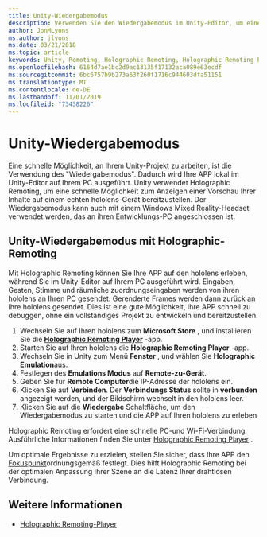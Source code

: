 ```yaml
---
title: Unity-Wiedergabemodus
description: Verwenden Sie den Wiedergabemodus im Unity-Editor, um eine Vorschau der Änderungen auf einem Gerät anzuzeigen, ohne eine APP bereitzustellen.
author: JonMLyons
ms.author: jlyons
ms.date: 03/21/2018
ms.topic: article
keywords: Unity, Remoting, Holographic Remoting, Holographic Remoting Player
ms.openlocfilehash: 6164d7ae1bc2d9ac13135f17132aca089e63ecdf
ms.sourcegitcommit: 6bc6757b9b273a63f260f1716c944603dfa51151
ms.translationtype: MT
ms.contentlocale: de-DE
ms.lasthandoff: 11/01/2019
ms.locfileid: "73438226"
---
```

# <a name="unity-play-mode"></a>Unity-Wiedergabemodus

Eine schnelle Möglichkeit, an Ihrem Unity-Projekt zu arbeiten, ist die Verwendung des "Wiedergabemodus". Dadurch wird Ihre APP lokal im Unity-Editor auf Ihrem PC ausgeführt. Unity verwendet Holographic Remoting, um eine schnelle Möglichkeit zum Anzeigen einer Vorschau Ihrer Inhalte auf einem echten hololens-Gerät bereitzustellen. Der Wiedergabemodus kann auch mit einem Windows Mixed Reality-Headset verwendet werden, das an ihren Entwicklungs-PC angeschlossen ist.

## <a name="unity-play-mode-with-holographic-remoting"></a>Unity-Wiedergabemodus mit Holographic-Remoting

Mit Holographic Remoting können Sie Ihre APP auf den hololens erleben, während Sie im Unity-Editor auf Ihrem PC ausgeführt wird. Eingaben, Gesten, Stimme und räumliche zuordnungseingaben werden von ihren hololens an Ihren PC gesendet. Gerenderte Frames werden dann zurück an Ihre hololens gesendet. Dies ist eine gute Möglichkeit, Ihre APP schnell zu debuggen, ohne ein vollständiges Projekt zu entwickeln und bereitzustellen.
1. Wechseln Sie auf Ihren hololens zum **Microsoft Store** , und installieren Sie die **[Holographic Remoting Player](https://www.microsoft.com/store/p/holographic-remoting-player/9nblggh4sv40)** -app.
2. Starten Sie auf Ihren hololens die **Holographic Remoting Player** -app.
3. Wechseln Sie in Unity zum Menü **Fenster** , und wählen Sie **Holographic Emulation**aus.
4. Festlegen des **Emulations Modus** auf **Remote-zu-Gerät**.
5. Geben Sie für **Remote Computer**die IP-Adresse der hololens ein.
6. Klicken Sie auf **Verbinden**. Der **Verbindungs Status** sollte in **verbunden** angezeigt werden, und der Bildschirm wechselt in den hololens leer.
7. Klicken Sie auf die **Wiedergabe** Schaltfläche, um den Wiedergabemodus zu starten und die APP auf Ihren hololens zu erleben

Holographic Remoting erfordert eine schnelle PC-und Wi-Fi-Verbindung. Ausführliche Informationen finden Sie unter [Holographic Remoting Player](holographic-remoting-player.md) .

Um optimale Ergebnisse zu erzielen, stellen Sie sicher, dass Ihre APP den [Fokuspunkt](focus-point-in-unity.md)ordnungsgemäß festlegt. Dies hilft Holographic Remoting bei der optimalen Anpassung Ihrer Szene an die Latenz Ihrer drahtlosen Verbindung.

## <a name="see-also"></a>Weitere Informationen
* [Holographic Remoting-Player](holographic-remoting-player.md)
